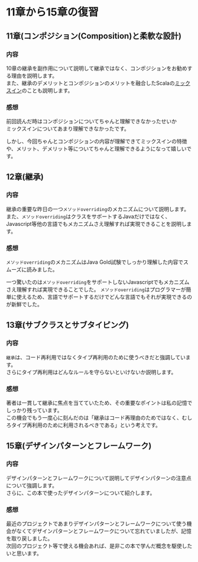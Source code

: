 # 11章から15章の復習

## 11章(コンポジション(Composition)と柔軟な設計)

### 内容

10章の継承を副作用について説明して継承ではなく、コンポジションをお勧めする理由を説明します。    
また、継承のデメリットとコンポジションのメリットを融合したScalaの[ミックスイン](https://docs.scala-lang.org/ja/tour/mixin-class-composition.html)のことも説明します。   

### 感想

前回読んだ時はコンポジションについてちゃんと理解できなかったせいか   
ミックスインについてあまり理解できなかったです。

しかし、今回ちゃんとコンポジションの内容が理解できてミックスインの特徴や、メリット、デメリット等についてちゃんと理解できるようになって嬉しいです。

## 12章(継承)

### 内容

継承の重要な昨日の一つ`メソッドoverriding`のメカニズムについて説明します。   
また、`メソッドoverriding`はクラスをサポートするJavaだけではなく、
Javascript等他の言語でもメカニズムさえ理解すれば実現できることを説明します。

### 感想

`メソッドoverriding`のメカニズムはJava Gold試験でしっかり理解した内容でスムーズに読みました。

一つ驚いたのは`メソッドoverriding`をサポートしないJavascriptでもメカニズムさえ理解すれば実現できることでした。   `メソッドoverriding`はプログラマーが簡単に使えるため、言語でサポートするだけでどんな言語でもそれが実現できるのが新鮮でした。

## 13章(サブクラスとサブタイピング)

### 内容

`継承`は、コード再利用ではなくタイプ再利用のために使うべきだと強調しています。  
さらにタイプ再利用はどんなルールを守らないといけないか説明します。

### 感想

著者は一貫して継承に焦点を当てていたため、その重要なポイントは私の記憶でしっかり残っています。   
この機会でもう一度心に刻んだのは「継承はコード再理由のためではなく、むしろタイプ再利用のために利用されるべきである」という考えです。

## 15章(デザインパターンとフレームワーク)

### 内容

デザインパターンとフレームワークについて説明してデザインパターンの注意点について強調します。    
さらに、この本で使ったデザインパターンについて紹介します。

### 感想

最近のプロジェクトであまりデザインパターンとフレームワークについて使う機会がなくてデザインパターンとフレームワークについて忘れていましたが、記憶を取り戻しました。   
次回のプロジェクト等で使える機会あれば、是非この本で学んだ概念を駆使したいと思います。    

